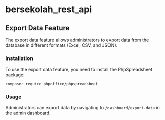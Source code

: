 # bersekolah_rest_api

## Export Data Feature

The export data feature allows administrators to export data from the database in different formats (Excel, CSV, and JSON).

### Installation

To use the export data feature, you need to install the PhpSpreadsheet package:

```bash
composer require phpoffice/phpspreadsheet
```

### Usage

Administrators can export data by navigating to `/dashboard/export-data` in the admin dashboard.
